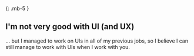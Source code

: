 <div class="resume-section-content col-md-10" markdown="1">

{: .mb-5 }
## I'm not very good with UI (and UX)

... but I managed to work on UIs in all of my previous jobs, so I believe I can still manage to work with UIs when I work with you.

<!-- 
If I will be working with a UI/UX designer, I believe that he will not be having a problem working with me because I _intend_ to decouple my code from the UI (if possible*), so that my code will _not_ be very affected by UI changes, and the UI will not be very affected by my code changes.

(*Please understand that if a codebase is a legacy codebase, and is messy, it might take time before the _coupling_ problem can be fixed --- if you want it to be fixed and if it is not beyond my capability to fix it.)
 -->

</div>
